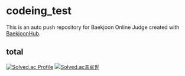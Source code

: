 # codeing_test
This is an auto push repository for Baekjoon Online Judge created with [BaekjoonHub](https://github.com/BaekjoonHub/BaekjoonHub).

## total
[![Solved.ac Profile](http://mazassumnida.wtf/api/v2/generate_badge?boj=star1431)](https://solved.ac/star1431)
[![Solved.ac프로필](http://mazassumnida.wtf/api/v2/generate_badge?boj=star1431)](https://solved.ac/star1431)
